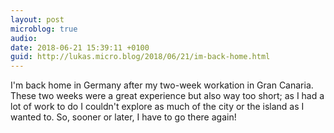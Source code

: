 ```yaml
---
layout: post
microblog: true
audio: 
date: 2018-06-21 15:39:11 +0100
guid: http://lukas.micro.blog/2018/06/21/im-back-home.html
---
```

I'm back home in Germany after my two-week workation in Gran Canaria. These two weeks were a great experience but also way too short; as I had a lot of work to do I couldn't explore as much of the city or the island as I wanted to. So, sooner or later, I have to go there again!
